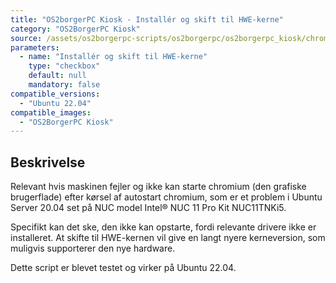 ```yaml
---
title: "OS2borgerPC Kiosk - Installér og skift til HWE-kerne"
category: "OS2BorgerPC Kiosk"
source: /assets/os2borgerpc-scripts/os2borgerpc/os2borgerpc_kiosk/chromium_os2display_activate.sh
parameters:
  - name: "Installér og skift til HWE-kerne"
    type: "checkbox"
    default: null
    mandatory: false
compatible_versions:
  - "Ubuntu 22.04"
compatible_images:
  - "OS2BorgerPC Kiosk"
---
```


## Beskrivelse
Relevant hvis maskinen fejler og ikke kan starte chromium (den grafiske brugerflade) efter kørsel af autostart chromium,
som er et problem i Ubuntu Server 20.04 set på NUC model Intel® NUC 11 Pro Kit NUC11TNKi5.

Specifikt kan det ske, den ikke kan opstarte, fordi relevante drivere ikke er installeret. 
At skifte til HWE-kernen vil give en langt nyere kerneversion, som muligvis supporterer den nye hardware.

Dette script er blevet testet og virker på Ubuntu 22.04.